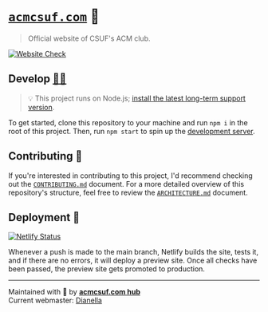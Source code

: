 # [`acmcsuf.com`][demo_url] 🐘

> Official website of CSUF's ACM club.

[![Website Check](https://github.com/EthanThatOneKid/acmcsuf.com/actions/workflows/check_website.yaml/badge.svg)](https://github.com/EthanThatOneKid/acmcsuf.com/actions/workflows/check_website.yaml)

## Develop [👩‍💻][netlify_dashboard]

> 💡 This project runs on Node.js; [install the latest long-term support version][node_download].

To get started, clone this repository to your machine and run `npm i` in the root of this project.
Then, run `npm start` to spin up the [development server][dev_server].

## Contributing 🤝

If you're interested in contributing to this project, I'd recommend checking out the [`CONTRIBUTING.md`](CONTRIBUTING.md) document.
For a more detailed overview of this repository's structure, feel free to review the [`ARCHITECTURE.md`](ARCHITECTURE.md) document.

## Deployment 🚀

[![Netlify Status](https://api.netlify.com/api/v1/badges/ee624373-9c84-4f33-a5db-daa69d18ae6e/deploy-status)](https://app.netlify.com/sites/acmcsuf/deploys)

Whenever a push is made to the main branch, Netlify builds the site, tests it, and if there are no errors, it will deploy a preview site.
Once all checks have been passed, the preview site gets promoted to production.

---

Maintained with 💖 by [**acmcsuf.com hub**][team_doc]  
Current webmaster: [Dianella](webmaster_url)

[node_download]: https://nodejs.org/en/download/
[github_action_deploy]: .github/workflows/deploy.yaml
[demo_url]: https://acmcsuf.com/
[acm_officers]: https://acmcsuf.com/teams/
[webmaster_url]: https://github.com/EthanThatOneKid/
[dev_server]: http://localhost:3000/
[netlify_dashboard]: https://app.netlify.com/sites/acmcsuf
[team_doc]: https://docs.google.com/document/d/11GoIBTAAnIOgmWuG1TsgXUE3MMkweQ8V6bB9TbrY0Hs/edit?usp=sharing
